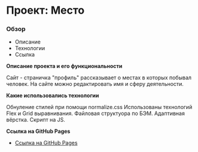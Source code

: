 # Проект: Место

### Обзор
* Описание
* Технологии
* Ссылка

**Описание проекта и его функциональности**

Сайт - страничка "профиль" рассказывает о местах в которых побывал человек.
На сайте можно редактировать имя и сферу деятельности.


**Какие использовались технологии**

Обнуление стилей при помощи normalize.css
Использованы технологий Flex и Grid выравнивания. 
Файловая структуора по БЭМ.
Адаптивная вёрстка.
Скрипт на JS.


**Ссылка на GitHub Pages**

* [Ссылка на GitHub Pages](https://bdcry.github.io/mesto/)